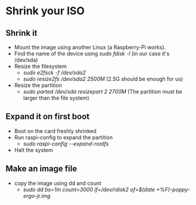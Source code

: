 # Shrink your ISO

## Shrink it
* Mount the image using another Linux (a Raspberry-Pi works).
* Find the name of the device using *sudo fdisk -l* (in our case it's /dev/sda)
* Resize the filesystem
    * *sudo e2fsck -f /dev/sda2*
    * *sudo resize2fs /dev/sda2 2500M* (2.5G should be enough for us)
* Resize the partition
    * *sudo parted /dev/sda resizepart 2 2700M* (The partition must be larger than the file system)

##  Expand it on first boot
* Boot on the card freshly shrinked
* Run raspi-config to expand the partition
    * *sudo raspi-config --expand-rootfs*
* Halt the system

## Make an image file
 * copy the image using dd and count
    * *sudo dd bs=1m count=3000 if=/dev/rdisk2 of=$(date +%F)-poppy-ergo-jr.img*
